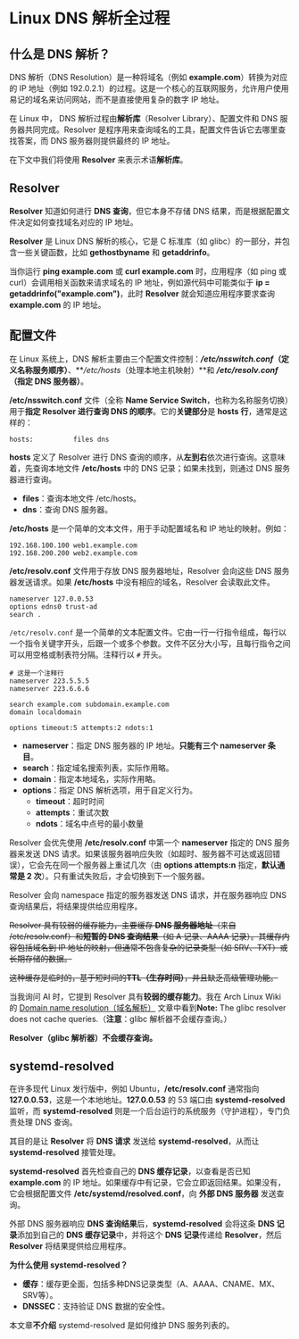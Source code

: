 # Linux DNS 解析全过程

## 什么是 DNS 解析？

DNS 解析（DNS Resolution）是一种将域名（例如 **example.com**）转换为对应的 IP 地址（例如 192.0.2.1）的过程。这是一个核心的互联网服务，允许用户使用易记的域名来访问网站，而不是直接使用复杂的数字 IP 地址。



在 Linux 中， DNS 解析过程由**解析库**（Resolver Library）、配置文件和 DNS 服务器共同完成。Resolver 是程序用来查询域名的工具，配置文件告诉它去哪里查找答案，而 DNS 服务器则提供最终的 IP 地址。

在下文中我们将使用 **Resolver** 来表示术语**解析库**。



## Resolver

**Resolver** 知道如何进行 **DNS 查询**，但它本身不存储 DNS 结果，而是根据配置文件决定如何查找域名对应的 IP 地址。

**Resolver** 是 Linux DNS 解析的核心，它是 C 标准库（如 glibc）的一部分，并包含一些关键函数，比如 **gethostbyname** 和 **getaddrinfo**。



当你运行 **ping example.com** 或 **curl example.com** 时，应用程序（如 ping 或 curl）会调用相关函数来请求域名的 IP 地址，例如源代码中可能类似于 **ip = getaddrinfo("example.com")**，此时 **Resolver** 就会知道应用程序要求查询 **example.com** 的 IP 地址。



## 配置文件

在 Linux 系统上，DNS 解析主要由三个配置文件控制：***/etc/nsswitch.conf*（定义名称服务顺序）**、***/etc/hosts*（处理本地主机映射）**和  ***/etc/resolv.conf*（指定 DNS 服务器）**。



**/etc/nsswitch.conf** 文件（全称 **Name Service Switch**，也称为名称服务切换）用于**指定 Resolver 进行查询 DNS 的顺序**。它的**关键部分**是 **hosts 行**，通常是这样的：

```
hosts:          files dns
```

**hosts** 定义了 Resolver 进行 DNS 查询的顺序，从**左到右**依次进行查询。这意味着，先查询本地文件 **/etc/hosts** 中的 DNS 记录；如果未找到，则通过 DNS 服务器进行查询。

- **files**：查询本地文件 /etc/hosts。
- **dns**：查询 DNS 服务器。



**/etc/hosts** 是一个简单的文本文件，用于手动配置域名和 IP 地址的映射。例如：

```
192.168.100.100	web1.example.com
192.168.200.200	web2.example.com
```



**/etc/resolv.conf** 文件用于存放 DNS 服务器地址，Resolver 会向这些 DNS 服务器发送请求。如果 **/etc/hosts** 中没有相应的域名，Resolver 会读取此文件。

```
nameserver 127.0.0.53
options edns0 trust-ad
search .
```



`/etc/resolv.conf` 是一个简单的文本配置文件。它由一行一行指令组成，每行以一个指令关键字开头，后跟一个或多个参数。文件不区分大小写，且每行指令之间可以用空格或制表符分隔。注释行以 `#` 开头。

```
# 这是一个注释行
nameserver 223.5.5.5
nameserver 223.6.6.6

search example.com subdomain.example.com
domain localdomain

options timeout:5 attempts:2 ndots:1
```

- **nameserver**：指定 DNS 服务器的 IP 地址。**只能有三个 nameserver 条目**。
- **search**：指定域名搜索列表，实际作用略。
- **domain**：指定本地域名，实际作用略。
- **options**：指定 DNS 解析选项，用于自定义行为。
    - **timeout**：超时时间
    - **attempts**：重试次数
    - **ndots**：域名中点号的最小数量



Resolver 会优先使用 **/etc/resolv.conf** 中第一个 **nameserver** 指定的 DNS 服务器来发送 DNS 请求。如果该服务器响应失败（如超时、服务器不可达或返回错误），它会先在同一个服务器上重试几次（由 **options attempts:n** 指定，**默认通常是 2 次**）。只有重试失败后，才会切换到下一个服务器。

Resolver 会向 namespace 指定的服务器发送 DNS 请求，并在服务器响应 DNS 查询结果后，将结果提供给应用程序。



~~Resolver 具有较弱的缓存能力，主要缓存 **DNS 服务器地址**（来自 /etc/resolv.conf）和**短暂的 DNS 查询结果**（如 A 记录、AAAA 记录）。其缓存内容包括域名到 IP 地址的映射，但通常不包含复杂的记录类型（如 SRV、TXT）或长期存储的数据。~~

~~这种缓存是临时的，基于短时间的**TTL（生存时间）**，并且缺乏高级管理功能。~~

当我询问 AI 时，它提到 Resolver 具有**较弱的缓存能力**。我在 Arch Linux Wiki 的 [Domain name resolution（域名解析）](https://wiki.archlinux.org/title/Domain_name_resolution) 文章中看到**Note:** The glibc resolver does not cache queries.（**注意**：glibc 解析器不会缓存查询。）



**Resolver（glibc 解析器）不会缓存查询。**



## systemd-resolved

在许多现代 Linux 发行版中，例如 Ubuntu，**/etc/resolv.conf** 通常指向 **127.0.0.53**，这是一个本地地址。**127.0.0.53** 的 53 端口由 **systemd-resolved** 监听，而 **systemd-resolved** 则是一个后台运行的系统服务（守护进程），专门负责处理 DNS 查询。



其目的是让 **Resolver** 将 **DNS 请求** 发送给 **systemd-resolved**，从而让 **systemd-resolved** 接管处理。

**systemd-resolved** 首先检查自己的 **DNS 缓存记录**，以查看是否已知 **example.com** 的 IP 地址。如果缓存中有记录，它会立即返回结果。如果没有，它会根据配置文件 **/etc/systemd/resolved.conf**，向 **外部 DNS 服务器** 发送查询。

外部 DNS 服务器响应 **DNS 查询结果**后，**systemd-resolved** 会将这条 **DNS 记录**添加到自己的 **DNS 缓存记录**中，并将这个 **DNS 记录**传递给 **Resolver**，然后 **Resolver** 将结果提供给应用程序。



**为什么使用 systemd-resolved？**

- **缓存**：缓存更全面，包括多种DNS记录类型（A、AAAA、CNAME、MX、SRV等）。
- **DNSSEC**：支持验证 DNS 数据的安全性。



本文章**不介绍** systemd-resolved 是如何维护 DNS 服务列表的。